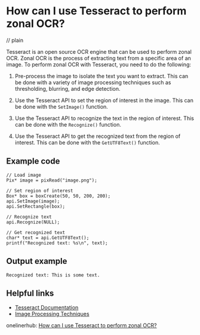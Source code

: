 # How can I use Tesseract to perform zonal OCR?
// plain

Tesseract is an open source OCR engine that can be used to perform zonal OCR. Zonal OCR is the process of extracting text from a specific area of an image. To perform zonal OCR with Tesseract, you need to do the following:

1. Pre-process the image to isolate the text you want to extract. This can be done with a variety of image processing techniques such as thresholding, blurring, and edge detection.

2. Use the Tesseract API to set the region of interest in the image. This can be done with the `SetImage()` function.

3. Use the Tesseract API to recognize the text in the region of interest. This can be done with the `Recognize()` function.

4. Use the Tesseract API to get the recognized text from the region of interest. This can be done with the `GetUTF8Text()` function.

## Example code

```
// Load image
Pix* image = pixRead("image.png");

// Set region of interest
Box* box = boxCreate(50, 50, 200, 200);
api.SetImage(image);
api.SetRectangle(box);

// Recognize text
api.Recognize(NULL);

// Get recognized text
char* text = api.GetUTF8Text();
printf("Recognized text: %s\n", text);
```

## Output example

```
Recognized text: This is some text.
```

## Helpful links
- [Tesseract Documentation](https://tesseract-ocr.github.io/tessdoc/)
- [Image Processing Techniques](https://en.wikipedia.org/wiki/Image_processing)

onelinerhub: [How can I use Tesseract to perform zonal OCR?](https://onelinerhub.com/tesseract-ocr/how-can-i-use-tesseract-to-perform-zonal-ocr)